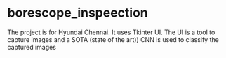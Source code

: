 # borescope_inspeection
The project is for Hyundai Chennai. It uses Tkinter UI. The UI is a tool to capture images and a SOTA (state of the art)) CNN is used to classify the captured images
